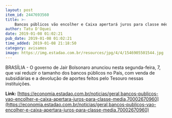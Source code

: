 ```yaml
---
layout: post
item_id: 2447693560
title: >-
    Bancos públicos vão encolher e Caixa apertará juros para classe média
author: Tatu D'Oquei
date: 2019-01-08 01:02:21
pub_date: 2019-01-08 01:02:21
time_added: 2019-01-08 21:18:50
category: avisamos
image: https://img.estadao.com.br/resources/jpg/4/4/1546905501544.jpg
---
```


BRASÍLIA - O governo de Jair Bolsonaro anunciou nesta segunda-feira, 7, que vai reduzir o tamanho dos bancos públicos no País, com venda de subsidiárias e a devolução de aportes feitos pelo Tesouro nessas instituições.

**Link:** [https://economia.estadao.com.br/noticias/geral,bancos-publicos-vao-encolher-e-caixa-apertara-juros-para-classe-media,70002670960](https://economia.estadao.com.br/noticias/geral,bancos-publicos-vao-encolher-e-caixa-apertara-juros-para-classe-media,70002670960)

